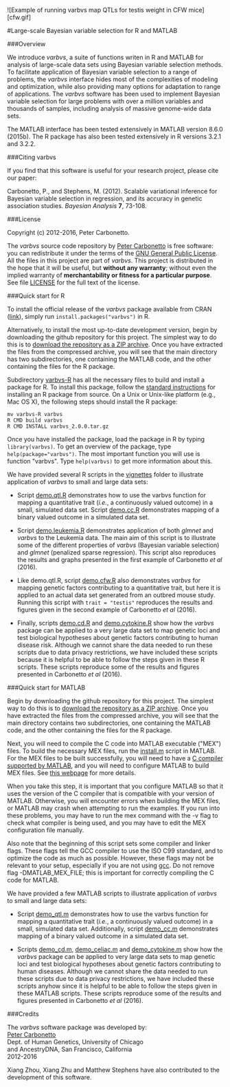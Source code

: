 ![Example of running varbvs map QTLs for testis weight in CFW mice][cfw.gif]

#Large-scale Bayesian variable selection for R and MATLAB
 
###Overview

We introduce *varbvs*, a suite of functions writen in R and MATLAB for
analysis of large-scale data sets using Bayesian variable selection
methods. To facilitate application of Bayesian variable selection to a
range of problems, the *varbvs* interface hides most of the
complexities of modeling and optimization, while also providing many
options for adaptation to range of applications. The *varbvs* software
has been used to implement Bayesian variable selection for large
problems with over a million variables and thousands of samples,
including analysis of massive genome-wide data sets.

The MATLAB interface has been tested extensively in MATLAB
version 8.6.0 (2015b). The R package has also been tested extensively
in R versions 3.2.1 and 3.2.2.

###Citing varbvs

If you find that this software is useful for your research project,
please cite our paper:

Carbonetto, P., and Stephens, M. (2012). Scalable variational
inference for Bayesian variable selection in regression, and its
accuracy in genetic association studies. *Bayesian Analysis* **7**,
73-108.

###License

Copyright (c) 2012-2016, Peter Carbonetto.

The *varbvs* source code repository by
[Peter Carbonetto](http://github.com/pcarbo) is free software: you can
redistribute it under the terms of the
[GNU General Public License](http://www.gnu.org/licenses/gpl.html). All
the files in this project are part of *varbvs*. This project is
distributed in the hope that it will be useful, but **without any
warranty**; without even the implied warranty of **merchantability or
fitness for a particular purpose**. See file [LICENSE](LICENSE) for
the full text of the license.

###Quick start for R

To install the official release of the *varbvs* package available from
CRAN ([link](http://cran.r-project.org/web/packages/varbvs)), simply
run <code>install.packages("varbvs")</code> in R.

Alternatively, to install the most up-to-date development version,
begin by downloading the github repository for this project. The
simplest way to do this is to
[download the repository as a ZIP archive](http://github.com/pcarbo/varbvs/archive/master.zip). Once
you have extracted the files from the compressed archive, you will see
that the main directory has two subdirectories, one containing the
MATLAB code, and the other containing the files for the R package.

Subdirectory [varbvs-R](varbvs-R) has all the necessary files to build
and install a package for R. To install this package, follow the
[standard instructions](http://cran.r-project.org/doc/manuals/R-admin.html)
for installing an R package from source. On a Unix or Unix-like
platform (e.g., Mac OS X), the following steps should install the R
package:

    mv varbvs-R varbvs
	R CMD build varbvs
	R CMD INSTALL varbvs_2.0.0.tar.gz

Once you have installed the package, load the package in R by typing
<code>library(varbvs)</code>. To get an overview of the package, type
<code>help(package="varbvs")</code>. The most important function you
will use is function "varbvs". Type <code>help(varbvs)</code> to get
more information about this.

We have provided several R scripts in the
[vignettes](varbvs-R/vignettes) folder to illustrate application of
*varbvs* to small and large data sets:

+ Script [demo.qtl.R](varbvs-R/vignettes/demo.qtl.R) demonstrates how to
use the varbvs function for mapping a quantitative trait (*i.e.*, a
continuously valued outcome) in a small, simulated data set. Script
[demo.cc.R](varbvs-R/vignettes/demo.cc.R) demonstrates mapping of a
binary valued outcome in a simulated data set.

+ Script [demo.leukemia.R](varbvs-R/vignettes/demo.leukemia.R)
demonstrates application of both *glmnet* and *varbvs* to the Leukemia
data. The main aim of this script is to illustrate some of the
different properties of *varbvs* (Bayesian variable selection) and
*glmnet* (penalized sparse regression). This script also reproduces
the results and graphs presented in the first example of Carbonetto *et
al* (2016).

+ Like demo.qtl.R, script [demo.cfw.R](varbvs-R/vignettes/demo.cfw.R)
also demonstrates *varbvs* for mapping genetic factors contributing to
a quantitative trait, but here it is applied to an actual data set
generated from an outbred mouse study. Running this script with
<code>trait = "testis"</code> reproduces the results and figures given
in the second example of Carbonetto *et al* (2016).

+ Finally, scripts [demo.cd.R](varbvs-R/vignettes/demo.cd.R) and
[demo.cytokine.R](varbvs-R/vignettes/demo.cytokine.R) show how the
*varbvs* package can be applied to a very large data set to map
genetic loci and test biological hypotheses about genetic factors
contributing to human disease risk. Although we cannot share the data
needed to run these scripts due to data privacy restrictions, we have
included these scripts because it is helpful to be able to follow the
steps given in these R scripts. These scripts reproduce some of the
results and figures presented in Carbonetto *et al* (2016).

###Quick start for MATLAB

Begin by downloading the github repository for this project. The
simplest way to do this is to
[download the repository as a ZIP archive](http://github.com/pcarbo/varbvs/archive/master.zip). Once
you have extracted the files from the compressed archive, you will see
that the main directory contains two subdirectories, one containing
the MATLAB code, and the other containing the files for the R package.

Next, you will need to compile the C code into MATLAB executable
("MEX") files. To build the necessary MEX files, run the
[install.m](varbvs-MATLAB/install.m) script in MATLAB. For the MEX
files to be built successfully, you will need to have a
[C compiler supported by MATLAB](http://www.mathworks.com/support/compilers/current_release/),
and you will need to configure MATLAB to build MEX files. See
[this webpage](http://www.mathworks.com/support/tech-notes/1600/1605.html)
for more details.

When you take this step, it is important that you configure MATLAB so
that it uses the version of the C compiler that is compatible with
your version of MATLAB. Otherwise, you will encounter errors when
building the MEX files, or MATLAB may crash when attempting to run the
examples. If you run into these problems, you may have to run the mex
command with the -v flag to check what compiler is being used, and you
may have to edit the MEX configuration file manually.

Also note that the beginning of this script sets some compiler and
linker flags. These flags tell the GCC compiler to use the ISO C99
standard, and to optimize the code as much as possible. However, these
flags may not be relevant to your setup, especially if you are not
using [gcc](http://gcc.gnu.org). Do not remove flag -DMATLAB_MEX_FILE;
this is important for correctly compiling the C code for MATLAB.

We have provided a few MATLAB scripts to illustrate application of
*varbvs* to small and large data sets:

+ Script [demo_qtl.m](varbvs-MATLAB/demo_qtl.m) demonstrates how to
use the varbvs function for mapping a quantitative trait (*i.e.*, a
continuously valued outcome) in a small, simulated data
set. Additionally, script [demo_cc.m](varbvs-MATLAB/demo_cc.m)
demonstrates mapping of a binary valued outcome in a simulated data
set.

+ Scripts [demo_cd.m](varbvs-MATLAB/demo_cd.m),
[demo_celiac.m](varbvs-MATLAB/demo_celiac.m) and
[demo_cytokine.m](varbvs-MATLAB/demo_cytokine.m) show how the *varbvs*
package can be applied to very large data sets to map genetic loci and
test biological hypotheses about genetic factors contributing to human
diseases. Although we cannot share the data needed to run these
scripts due to data privacy restrictions, we have included these
scripts anyhow since it is helpful to be able to follow the steps
given in these MATLAB scripts. These scripts reproduce some of the
results and figures presented in Carbonetto *et al* (2016).

###Credits

The *varbvs* software package was developed by:<br>
[Peter Carbonetto](http://www.cs.ubc.ca/spider/pcarbo)<br>
Dept. of Human Genetics, University of Chicago<br>
and AncestryDNA, San Francisco, California<br>
2012-2016

Xiang Zhou, Xiang Zhu and Matthew Stephens have also contributed to
the development of this software.
